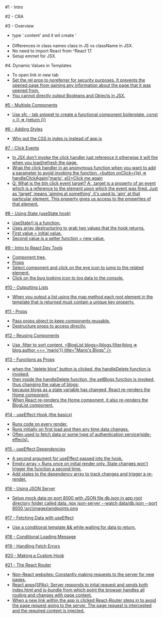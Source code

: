 #1 - Intro

#2 - CRA

#3 - Overview

- type '.content' and it wil create '<div className="content"></div>'
- Differences in class names class in JS vs className in JSX.
- No need to import React from ^React 17.
- Setup emmet for JSX.

#4. Dynamic Values in Templates

- To open link in new tab <a href={link} target="_blank" rel="noreferrer">
- Set the rel prop to noreferrer for security purposes. It prevents the opened page from gaining any information about the page that it was opened from.
- You cannot directly output Booleans and Objects in JSX.

#5 - Multiple Components

- Use sfc - tab snippet to create a functional component boilerplate.
  const = () => {return ()}

#6 - Adding Styles

- Why put the CSS in index.js instead of app.js

#7 - Click Events

- In JSX don't invoke the click handler just reference it otherwise it will fire when you load/refresh the page.
- Wrap the click handler in an anonymous function when you want to add a parameter to avoid invoking the function. <button onClick={(e) => handleClickAgain('mario', e)}>Click me again</button>
- Q: What is the btn click event target?
  A: .target is a property of an event which is a reference to the element upon which the event was fired. Just as 'target' means 'aiming at something', it's used to 'aim' at that particular element. This property gives us access to the properties of that element.

#8 - Using State (useState hook)

- UseState() is a function.
- Uses array destructuring to grab two values that the hook returns.
- First value = initial value.
- Second value is a setter function = new value.

#9 - Intro to React Dev Tools

- Component tree.
- Props
- Select component and click on the eye icon to jump to the related element.
- Click on the bug looking icon to log data to the console.

#10 - Outputting Lists

- When you output a list using the map method each root element in the template that is returned must contain a unique key property.

#11 - Props

- Pass props object to keep components reusable.
- Destructure props to access directly.

#12 - Reusing Components

- Use .filter to sort content.
  <BlogList blogs={blogs.filter(blog => blog.author === 'mario')} title="Mario's Blogs" />

#13 - Functions as Props

- when the "delete blog" button is clicked, the handleDelete function is invoked;
- then inside the handleDelete function, the setBlogs function is invoked, thus changing the value of blogs;
- because blogs as a state variable has changed, React re-renders the Home component;
- When React re-renders the Home component, it also re-renders the BlogList component.

#14 - useEffect Hook (the basics)

- Runs code on every render.
- Runs initially on first load and then any time data changes.
- Often used to fetch data or some type of authentication service(side-effects).

#15 - useEffect Dependencies

- A second argument for useEffect passed into the hook.
- Empty array = Runs once on initial render only. State changes won't trigger the function a second time.
- Add states to the dependency array to track changes and trigger a re-render.

#16 - Using JSON Server

- Setup mock data on port 8000 with JSON file db.json in app root directory folder called data.
  npx json-server --watch data/db.json --port 8000
  \src\images\endpoints.png

#17 - Fetching Data with useEffect

- Use a conditional template && while waiting for data to return.

#18 - Conditional Loading Message

#19 - Handling Fetch Errors

#20 - Making a Custom Hook

#21 - The React Router

- Non-React websites: Constantly making requests to the server for new pages.
- React apps(SPAs): Server responds to intial request and sends both index.html and js-bundle from which point the browser handles all routing and changes with page content.
- When a new link within the app is clicked React-Router steps in to avoid the page request going to the server. The page request is intercepted and the required content is injected.
